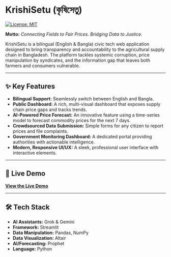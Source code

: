 # KrishiSetu (কৃষিসেতু)

[![License: MIT](https://img.shields.io/badge/License-MIT-yellow.svg)](https://opensource.org/licenses/MIT)

**Motto:** *Connecting Fields to Fair Prices. Bridging Data to Justice.*



KrishiSetu is a bilingual (English & Bangla) civic tech web application designed to bring transparency and accountability to the agricultural supply chain in Bangladesh. The platform tackles systemic corruption, price manipulation by syndicates, and the information gap that leaves both farmers and consumers vulnerable.

---
## ✨ Key Features

* **Bilingual Support:** Seamlessly switch between English and Bangla.
* **Public Dashboard:** A rich, multi-visual dashboard that exposes supply chain price gaps and tracks trends.
* **AI-Powered Price Forecast:** An innovative feature using a time-series model to forecast commodity prices for the next 7 days.
* **Crowdsourced Data Submission:** Simple forms for any citizen to report prices and file complaints.
* **Government Monitoring Dashboard:** A dedicated portal providing authorities with actionable intelligence.
* **Modern, Responsive UI/UX:** A sleek, professional user interface with interactive elements.

---
## 🚀 Live Demo

**[View the Live Demo](https://krishisetu.streamlit.app)**

---
## 🛠️ Tech Stack

* **AI Assistants:** Grok & Gemini
* **Framework:** Streamlit
* **Data Manipulation:** Pandas, NumPy
* **Data Visualization:** Altair
* **AI/Forecasting:** Prophet
* **Language:** Python
